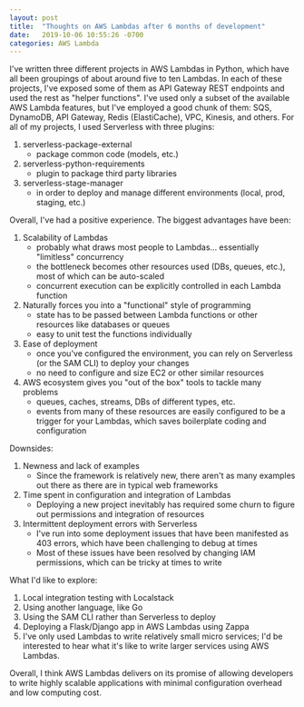 ```yaml
---
layout: post
title:  "Thoughts on AWS Lambdas after 6 months of development"
date:   2019-10-06 10:55:26 -0700
categories: AWS Lambda
---
```


I've written three different projects in AWS Lambdas in Python, which have all been groupings of about around five to ten Lambdas. In each of these projects, I've exposed some of them as API Gateway REST endpoints and used the rest as "helper functions". I've used only a subset of the available AWS Lambda features, but I've employed a good chunk of them: SQS, DynamoDB, API Gateway, Redis (ElastiCache), VPC, Kinesis, and others. For all of my projects, I used Serverless with three plugins:

1. serverless-package-external
	* package common code (models, etc.)
2. serverless-python-requirements
	* plugin to package third party libraries
3. serverless-stage-manager
	* in order to deploy and manage different environments (local, prod, staging, etc.)


Overall, I've had a positive experience. The biggest advantages have been:
1. Scalability of Lambdas
	* probably what draws most people to Lambdas... essentially "limitless" concurrency
	* the bottleneck becomes other resources used (DBs, queues, etc.), most of which can be auto-scaled
	* concurrent execution can be explicitly controlled in each Lambda function
2. Naturally forces you into a "functional" style of programming
	* state has to be passed between Lambda functions or other resources like databases or queues
	* easy to unit test the functions individually
3. Ease of deployment
	* once you've configured the environment, you can rely on Serverless (or the SAM CLI) to deploy your changes
	* no need to configure and size EC2 or other similar resources
4. AWS ecosystem gives you "out of the box" tools to tackle many problems
	* queues, caches, streams, DBs of different types, etc.
	* events from many of these resources are easily configured to be a trigger for your Lambdas, which saves boilerplate coding and configuration

Downsides:
1. Newness and lack of examples
	* Since the framework is relatively new, there aren't as many examples out there as there are in typical web frameworks
2. Time spent in configuration and integration of Lambdas
	* Deploying a new project inevitably has required some churn to figure out permissions and integration of resources
3. Intermittent deployment errors with Serverless
	* I've run into some deployment issues that have been manifested as 403 errors, which have been challenging to debug at times
	* Most of these issues have been resolved by changing IAM permissions, which can be tricky at times to write

What I'd like to explore:
1. Local integration testing with Localstack
2. Using another language, like Go
3. Using the SAM CLI rather than Serverless to deploy
4. Deploying a Flask/Django app in AWS Lambdas using Zappa
5. I've only used Lambdas to write relatively small micro services; I'd be interested to hear what it's like to write larger services using AWS Lambdas.

Overall, I think AWS Lambdas delivers on its promise of allowing developers to write highly scalable applications with minimal configuration overhead and low computing cost.